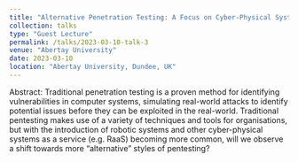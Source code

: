 ```yaml
---
title: "Alternative Penetration Testing: A Focus on Cyber-Physical Systems"
collection: talks
type: "Guest Lecture"
permalink: /talks/2023-03-10-talk-3
venue: "Abertay University"
date: 2023-03-10
location: "Abertay University, Dundee, UK"
---
```


Abstract: Traditional penetration testing is a proven method for identifying vulnerabilities in computer systems, simulating real-world attacks to identify potential issues before they can be exploited in the real-world. Traditional pentesting makes use of a variety of techniques and tools for organisations, but with the introduction of robotic systems and other cyber-physical systems as a service (e.g. RaaS) becoming more common, will we observe a shift towards more “alternative” styles of pentesting?